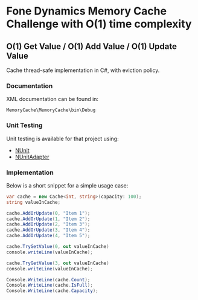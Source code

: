 # Fone Dynamics Memory Cache Challenge with O(1) time complexity
## O(1) Get Value / O(1) Add Value / O(1) Update Value

Cache thread-safe implementation in C#, with eviction policy.

### Documentation
XML documentation can be found in:
```
MemoryCache\MemoryCache\bin\Debug
```
### Unit Testing
Unit testing is available for that project using:
* [NUnit](https://github.com/nunit/nunit/releases/tag/v3.10.1)
* [NUnitAdapter](https://github.com/nunit/nunit3-vs-adapter/releases/tag/3.10)

### Implementation
Below is a short snippet for a simple usage case:

```c#
var cache = new Cache<int, string>(capacity: 100);
string valueInCache;

cache.AddOrUpdate(0, "Item 1");
cache.AddOrUpdate(1, "Item 2");
cache.AddOrUpdate(2, "Item 3");
cache.AddOrUpdate(3, "Item 4");
cache.AddOrUpdate(4, "Item 5");

cache.TryGetValue(0, out valueInCache)
console.writeLine(valueInCache);

cache.TryGetValue(3, out valueInCache)
console.writeLine(valueInCache);

Console.WriteLine(cache.Count);
Console.WriteLine(cache.IsFull);
Console.WriteLine(cache.Capacity);
```
